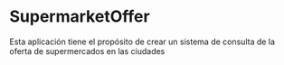 # SupermarketOffer
Esta aplicación tiene el propósito de crear un sistema de consulta de la oferta de supermercados en las ciudades
